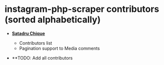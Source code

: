 instagram-php-scraper contributors (sorted alphabetically)
============================================

* **[Satadru Chique](https://github.com/www-chique)**
  * Contributors list
  * Pagination support to Media comments

* **TODO: Add all contributors
